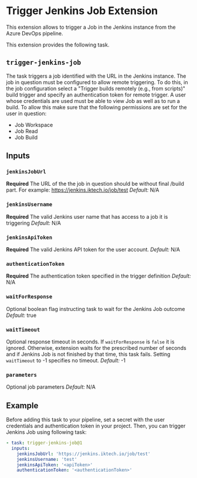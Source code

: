 # Trigger Jenkins Job Extension

This extension allows to trigger a Job in the Jenkins instance from the Azure DevOps pipeline.

This extension provides the following task.

## `trigger-jenkins-job`
The task triggers a job identified with the URL in the Jenkins instance. The job in question must be configured to allow remote
triggering.
To do this, in the job configuration select a "Trigger builds remotely (e.g., from scripts)" build trigger and specify an authentication token for remote trigger.
A user whose credentials are used must be able to view Job as well as to run a build. To allow this make sure that the following permissions are set for the user in question:
* Job Workspace
* Job Read
* Job Build

## Inputs
### `jenkinsJobUrl`
**Required** The URL of the the job in question should be without final /build part. For example: https://jenkins.iktech.io/job/test
*Default:* N/A

### `jenkinsUsername`
**Required** The valid Jenkins user name that has access to a job it is triggering
*Default:* N/A

### `jenkinsApiToken`
**Required** The valid Jenkins API token for the user account.
*Default:* N/A

### `authenticationToken`
**Required** The authentication token specified in the trigger definition
*Default:* N/A

### `waitForResponse`
Optional boolean flag instructing task to wait for the Jenkins Job outcome
*Default:* true

### `waitTimeout`
Optional response timeout in seconds. If `waitForResponse` is `false` it is ignored. Otherwise, extension waits for the prescribed
number of seconds and if Jenkins Job is not finished by that time, this task fails. Setting `waitTimeout` to -1 specifies no timeout.
*Default:* -1

### `parameters`
Optional job parameters
*Default:* N/A

## Example
Before adding this task to your pipeline, set a secret with the user credentials and authentication token in your project.
Then, you can trigger Jenkins Job using following task:
```yaml
- task: trigger-jenkins-job@1
  inputs:
    jenkinsJobUrl: 'https://jenkins.iktech.io/job/test'
    jenkinsUsername: 'test'
    jenkinsApiToken: '<apiToken>'
    authenticationToken: '<authenticationToken>'
```



